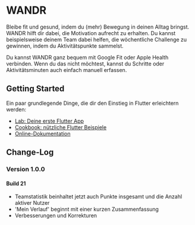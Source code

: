 # WANDR

Bleibe fit und gesund, indem du (mehr) Bewegung in deinen Alltag bringst. WANDR hilft dir dabei, die Motivation aufrecht zu erhalten. Du kannst beispielsweise deinem Team dabei helfen, die wöchentliche Challenge zu gewinnen, indem du Aktivitätspunkte sammelst.

Du kannst WANDR ganz bequem mit Google Fit oder Apple Health verbinden. Wenn du das nicht möchtest, kannst du Schritte oder Aktivitätsminuten auch einfach manuell erfassen.

## Getting Started

Ein paar grundlegende Dinge, die dir den Einstieg in Flutter erleichtern werden:

- [Lab: Deine erste Flutter App](https://flutter.dev/docs/get-started/codelab)
- [Cookbook: nützliche Flutter Beispiele](https://flutter.dev/docs/cookbook)
- [Online-Dokumentation](https://flutter.dev/docs)

## Change-Log

### Version 1.0.0

#### Build 21

- Teamstatistik beinhaltet jetzt auch Punkte insgesamt und die Anzahl aktiver Nutzer
- 'Mein Verlauf' beginnt mit einer kurzen Zusammenfassung
- Verbesserungen und Korrekturen
